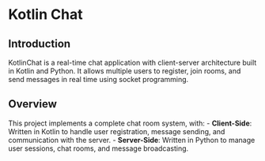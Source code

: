 # Kotlin Chat
## Introduction
KotlinChat is a real-time chat application with client-server architecture built in Kotlin and Python. It allows multiple users to register, join rooms, and send messages in real time using socket programming.
## Overview
This project implements a complete chat room system, with:
    - **Client-Side**: Written in Kotlin to handle user registration, message sending, and communication with the server.
    - **Server-Side**: Written in Python to manage user sessions, chat rooms, and message broadcasting.